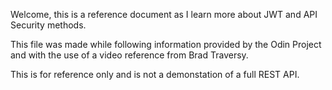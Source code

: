 Welcome, this is a reference document as I learn more about JWT and API Security methods.

This file was made while following information provided by the Odin Project and with the use of a video reference from Brad Traversy.

This is for reference only and is not a demonstation of a full REST API.
